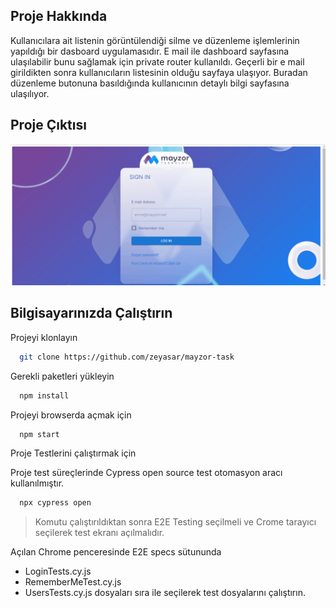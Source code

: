 ## Proje Hakkında

Kullanıcılara ait listenin görüntülendiği silme ve düzenleme işlemlerinin yapıldığı bir dasboard uygulamasıdır. E mail ile dashboard sayfasına ulaşılabilir bunu sağlamak için private router kullanıldı. Geçerli bir e mail girildikten sonra kullanıcıların listesinin olduğu sayfaya ulaşıyor. Buradan düzenleme butonuna basıldığında kullanıcının detaylı bilgi sayfasına ulaşılıyor.

## Proje Çıktısı
![proje gif](src/assets/project.gif)
## Bilgisayarınızda Çalıştırın

Projeyi klonlayın

```bash
  git clone https://github.com/zeyasar/mayzor-task
```

Gerekli paketleri yükleyin

```bash
  npm install
```

Projeyi browserda açmak için
```bash
  npm start
```

Proje Testlerini çalıştırmak için

Proje test süreçlerinde Cypress open source test otomasyon aracı kullanılmıştır.

```bash
  npx cypress open
```
> Komutu çalıştırıldıktan sonra E2E Testing seçilmeli ve Crome tarayıcı seçilerek test ekranı açılmalıdır.

Açılan Chrome penceresinde E2E specs sütununda 
* LoginTests.cy.js
* RememberMeTest.cy.js
* UsersTests.cy.js
dosyaları sıra ile seçilerek test dosyalarını çalıştırın.
